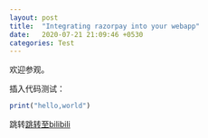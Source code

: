 ```yaml
---
layout: post
title:  "Integrating razorpay into your webapp"
date:   2020-07-21 21:09:46 +0530
categories: Test
---
```

欢迎参观。


插入代码测试：
```javascript
print("hello,world")
```

跳转[跳转至bilibili][bilibili]

[bilibili]: https://www.bilibili.com/
